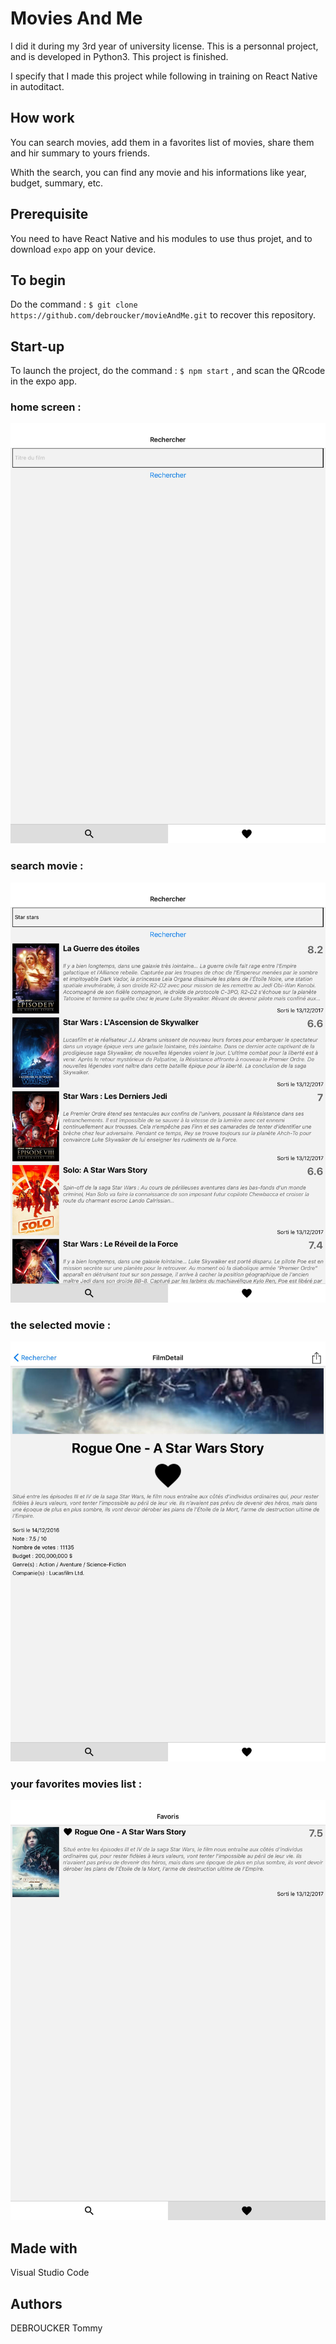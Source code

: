 
# Movies And Me

I did it during my 3rd year of university license. This is a personnal project, and is developed in Python3. This project is finished.

I specify that I made this project while following in training on React Native in autoditact.

## How work

You can search movies, add them in a favorites list of movies, share them and hir summary to yours friends.

Whith the search, you can find any movie and his informations like year, budget, summary, etc.

## Prerequisite

You need to have React Native and his modules to use thus projet, and to download `expo` app on your device.

## To begin

Do the command : `$ git clone https://github.com/debroucker/movieAndMe.git` to recover this repository.

## Start-up
To launch the project, do the command : `$ npm start` , and scan the QRcode in the expo app.

### home screen :
![example](img/home_screen.jpg)

### search movie  :
![example](img/movies.jpg)

### the selected movie :
![example](img/fav_movie.jpg)

### your favorites movies list :
![example](img/list_fav_movies.jpg)

## Made with

Visual Studio Code

## Authors

DEBROUCKER Tommy
